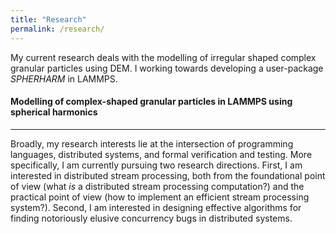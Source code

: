 ```yaml
---
title: "Research"
permalink: /research/
---
```




My current research deals with the modelling of irregular shaped complex granular particles using DEM. I working towards developing a user-package <em> SPHERHARM </em> in LAMMPS.  

#### Modelling of complex-shaped granular particles in LAMMPS using spherical harmonics
<hr>

Broadly, my research interests lie at the intersection of
programming languages, distributed systems, and formal verification and testing.
More specifically, I am currently pursuing two research directions. First,
I am interested in distributed stream processing, both from the foundational
point of view (what <em>is</em> a distributed stream processing computation?) and the practical point of view (how to implement an efficient stream processing
system?). Second, I am interested in designing effective algorithms for finding
notoriously elusive concurrency bugs in distributed systems.
